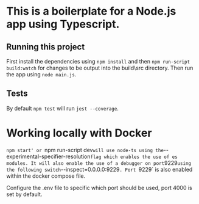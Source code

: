 # This is a boilerplate for a Node.js app using Typescript.

## Running this project
First install the dependencies using `npm install` and then `npm run-script build:watch` for changes to be output into the build\src directory. Then run the app using `node main.js`. 

## Tests

By default `npm test` will run `jest --coverage`.


# Working locally with Docker

`npm start' or `npm run-script dev` will use node-ts using the `--experimental-specifier-resolution` flag which enables the use of es modules. It will also enable the use of a debugger on port `9229` using the following switch `--inspect=0.0.0.0:9229`. Port `9229` is also enabled within the docker compose file.

Configure the .env file to specific which port should be used, port 4000 is set by default.